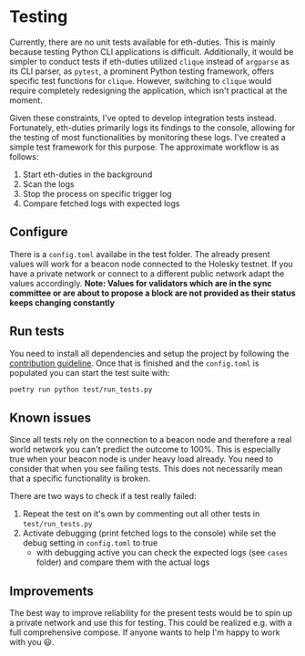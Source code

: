 # Testing

Currently, there are no unit tests available for eth-duties. This is mainly because testing Python CLI applications is difficult. Additionally, it would be simpler to conduct tests if eth-duties utilized `clique` instead of `argparse` as its CLI parser, as `pytest`, a prominent Python testing framework, offers specific test functions for `clique`. However, switching to `clique` would require completely redesigning the application, which isn't practical at the moment.

Given these constraints, I've opted to develop integration tests instead. Fortunately, eth-duties primarily logs its findings to the console, allowing for the testing of most functionalities by monitoring these logs. I've created a simple test framework for this purpose. The approximate workflow is as follows:

1. Start eth-duties in the background
1. Scan the logs
1. Stop the process on specific trigger log
1. Compare fetched logs with expected logs

## Configure

There is a `config.toml` availabe in the test folder. The already present values will work for a beacon node connected to the Holesky testnet. If you have a private network or connect to a different public network adapt the values accordingly. **Note: Values for validators which are in the sync committee or are about to propose a block are not provided as their status keeps changing constantly**

## Run tests

You need to install all dependencies and setup the project by following the [contribution guideline](contribute.md/#installation). Once that is finished and the `config.toml` is populated you can start the test suite with:

```bash
poetry run python test/run_tests.py
```

## Known issues

Since all tests rely on the connection to a beacon node and therefore a real world network you can't predict the outcome to 100%. This is especially true when your beacon node is under heavy load already. You need to consider that when you see failing tests. This does not necessarily mean that a specific functionality is broken.

There are two ways to check if a test really failed:

1. Repeat the test on it's own by commenting out all other tests in `test/run_tests.py`
1. Activate debugging (print fetched logs to the console) while set the debug setting in `config.toml` to true
    - with debugging active you can check the expected logs (see `cases` folder) and compare them with the actual logs

## Improvements

The best way to improve reliability for the present tests would be to spin up a private network and use this for testing. This could be realized e.g. with a full comprehensive compose. If anyone wants to help I'm happy to work with you :smiley:.
